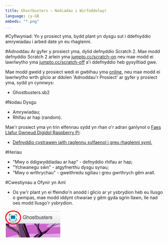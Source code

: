 ```yaml
---
title: Ghostbusters — Nodiadau i Wirfoddolwyr
language: cy-GB
embeds: "*.png"
...
```


#Cyflwyniad:
Yn y prosiect yma, bydd plant yn dysgu sut i ddefnyddio amrywiadau i arbed date yn eu rhaglenni.

#Adnoddau
Ar gyfer y prosiect yma, dylid defnyddio Scratch 2.  Mae modd defnyddio Scratch 2 arlein yma [jumpto.cc/scratch-on](http://jumpto.cc/scratch-on) neu mae modd ei lawrlwytho yma [jumpto.cc/scratch-off](http://jumpto.cc/scratch-off) a'i ddefnyddio heb gysylltiad gwe.

Mae modd gweld y prosiect wedi ei gwblhau yma <a href="http://scratch.mit.edu/projects/60787262/#editor">online</a>, neu mae modd ei lawrlwytho wrth glicio ar ddolen 'Adnoddau'r Prosiect' ar gyfer y prosiect yma, sydd yn cynnwys:

+ Ghostbusters.sb2

#Nodau Dysgu
+ Amrywiadau;
+ Rhifau ar hap (random).

Mae'r prosiect yma yn trin elfennau sydd yn rhan o'r adran ganlynol o [Faes Llafur Gwneud Digidol Raspberry Pi](http://rpf.io/curriculum):

+ [Defnyddio cystrawen iaith raglennu sylfaenol i greu rhaglenni syml.](https://www.raspberrypi.org/curriculum/programming/creator)

#Heriau
+ "Mwy o ddigwyddiadau ar hap" - defnyddio rhifau ar hap;
+ "Ychwanegu sŵn" - atgyfnerthu dysgu synau;
+ "Mwy o wrthrychau" - gweithredu sgiliau i greu gwrthrych gêm arall.

#Cwestiynau a Ofynir yn Aml
+ Os yw'r plant yn ei ffeindio'n anodd i glicio ar yr ysbrydion heb eu llusgo o gwmpas, mae modd iddynt chwarae y gêm gyda sgrin llawn, lle nad oes modd llusgo'r ysbrydion.

![screenshot](ghost-fullscreen.png)